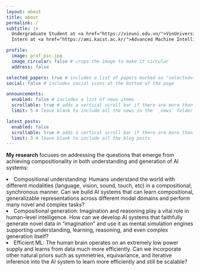 ```yaml
---
layout: about
title: about
permalink: /
subtitle: |+
  Undergraduate Student at <a href="https://vinuni.edu.vn/">VinUniversity</a><br><br>
  Intern at <a href="https://ami.kaist.ac.kr/">Advanced Machine Intelligence Lab (AMI Lab.) @ KAIST</a> <br><br>

profile:
  image: prof_pic.jpg
  image_circular: false # crops the image to make it circular
  address: false

selected_papers: true # includes a list of papers marked as "selected={true}"
social: false # includes social icons at the bottom of the page

announcements:
  enabled: false # includes a list of news items
  scrollable: true # adds a vertical scroll bar if there are more than 3 news items
  limit: 5 # leave blank to include all the news in the `_news` folder

latest_posts:
  enabled: false
  scrollable: true # adds a vertical scroll bar if there are more than 3 new posts items
  limit: 3 # leave blank to include all the blog posts
---
```


**My research** focuses on addressing the questions that emerge from achieving compositionality in both understanding and generation of AI systems:

<li> Compositional understanding: Humans understand the world with different modalities (language, vision, sound, touch, etc) in a compositional, synchronous manner. Can we build AI systems that can learn compositional, generalizable representations across different modal domains and perform many novel and complex tasks?</li>
<li> Compositional generation: Imagination and reasoning play a vital role in human-level intelligence. How can we develop AI systems that faithfully generate novel data in “imagination” and use it as mental simulation engines supporting understanding, learning, reasoning, and even complex generation itself?</li>
<li> Efficient ML: The human brain operates on an extremely low power supply and learns from data much more efficiently. Can we incorporate other natural priors such as symmetries, equivariance, and iterative inference into the AI system to learn more efficiently and still be scalable?</li>
